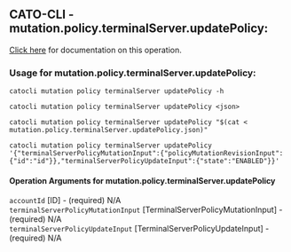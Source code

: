 
## CATO-CLI - mutation.policy.terminalServer.updatePolicy:
[Click here](https://api.catonetworks.com/documentation/#mutation-mutation.policy.terminalServer.updatePolicy) for documentation on this operation.

### Usage for mutation.policy.terminalServer.updatePolicy:

`catocli mutation policy terminalServer updatePolicy -h`

`catocli mutation policy terminalServer updatePolicy <json>`

`catocli mutation policy terminalServer updatePolicy "$(cat < mutation.policy.terminalServer.updatePolicy.json)"`

`catocli mutation policy terminalServer updatePolicy '{"terminalServerPolicyMutationInput":{"policyMutationRevisionInput":{"id":"id"}},"terminalServerPolicyUpdateInput":{"state":"ENABLED"}}'`


#### Operation Arguments for mutation.policy.terminalServer.updatePolicy ####

`accountId` [ID] - (required) N/A    
`terminalServerPolicyMutationInput` [TerminalServerPolicyMutationInput] - (required) N/A    
`terminalServerPolicyUpdateInput` [TerminalServerPolicyUpdateInput] - (required) N/A    
